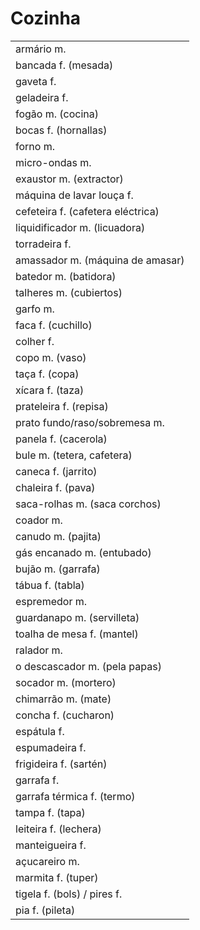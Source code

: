 # Cozinha

| |
| -- |
| armário m. |
| bancada f. (mesada) |
| gaveta f. |
| geladeira f. |
| fogão m. (cocina) |
| bocas f. (hornallas) |
| forno m. |
| micro-ondas m. |
| exaustor m. (extractor) |
| máquina de lavar louça f. |
| cefeteira f. (cafetera eléctrica) |
| liquidificador m. (licuadora) |
| torradeira f. |
| amassador m. (máquina de amasar) |
| batedor m. (batidora) |
| talheres m. (cubiertos) |
| garfo m. |
| faca f. (cuchillo) |
| colher f. |
| copo m. (vaso) |
| taça f. (copa) |
| xícara f. (taza) |
| prateleira f. (repisa) |
| prato fundo/raso/sobremesa m. |
| panela f. (cacerola) |
| bule m. (tetera, cafetera) |
| caneca f. (jarrito) |
| chaleira f. (pava) |
| saca-rolhas m. (saca corchos) |
| coador m. |
| canudo m. (pajita) |
| gás encanado m. (entubado) |
| bujão m. (garrafa) |
| tábua f. (tabla) |
| espremedor m. |
| guardanapo m. (servilleta) |
| toalha de mesa f. (mantel) |
| ralador m. |
| o descascador m. (pela papas) |
| socador m. (mortero) |
| chimarrão m. (mate) |
| concha f. (cucharon) |
| espátula f. |
| espumadeira f. |
| frigideira f. (sartén) |
| garrafa f. |
| garrafa térmica f. (termo) |
| tampa f. (tapa) |
| leiteira f. (lechera) |
| manteigueira f. |
| açucareiro m. |
| marmita f. (tuper) |
| tigela f. (bols) / pires f. |
| pia f. (pileta) |
